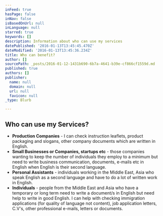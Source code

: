 ```yaml
---
inFeed: true
hasPage: false
inNav: false
isBasedOnUrl: null
inLanguage: null
starred: true
keywords: []
description: Information about who can use my services
datePublished: '2016-01-13T13:45:45.470Z'
dateModified: '2016-01-13T13:45:36.234Z'
title: Who can benefit?
author: []
sourcePath: _posts/2016-01-12-1431b690-6b7a-4641-b39e-cf866cf1559d.md
published: true
authors: []
publisher:
  name: null
  domain: null
  url: null
  favicon: null
_type: Blurb

---
```

## Who can use my Services?

* **Production Companies** - I can check instruction leaflets, product packaging and slogans, other company documents which are written in English.
* **Small Businesses or Companies, startups etc** - those companies wanting to keep the number of individuals they employ to a minimum but need to write business communication, documents, e-mails etc in English when English is their second language.
* **Personal Assistants** - individuals working in the Middle East, Asia who speak English as a second language and have to do a lot of written work in English.
* **Individuals** - people from the Middle East and Asia who have a temporary or long term need to write a document/s in English but need help to write in good English. I can help with checking immigration applications (for quality of language not content), job application letters, C.V's, other professional e-mails, letters or documents.